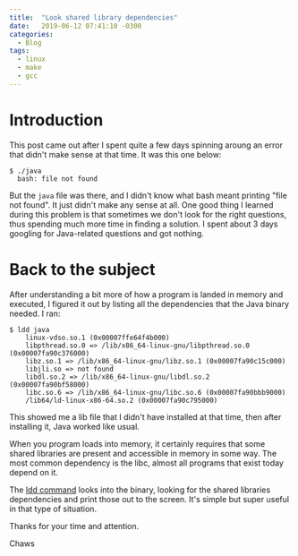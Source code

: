 ```yaml
---
title:  "Look shared library dependencies"
date:   2019-06-12 07:41:10 -0300
categories:
  - Blog
tags:
  - linux
  - make
  - gcc
---
```


# Introduction

This post came out after I spent quite a few days spinning aroung an error that didn't make sense at that time. It was this one below:

    $ ./java
      bash: file not found

But the `java` file was there, and I didn't know what bash meant printing "file not found". It just didn't make any sense at all. One good thing I learned during this problem is that sometimes we don't look for the right questions, thus spending much more time in finding a solution. I spent about 3 days googling for Java-related questions and got nothing.

# Back to the subject

After understanding a bit more of how a program is landed in memory and executed, I figured it out by listing all the dependencies that the Java binary needed. I ran:

    $ ldd java
        linux-vdso.so.1 (0x00007ffe64f4b000)
        libpthread.so.0 => /lib/x86_64-linux-gnu/libpthread.so.0 (0x00007fa90c376000)
        libz.so.1 => /lib/x86_64-linux-gnu/libz.so.1 (0x00007fa90c15c000)
        libjli.so => not found
        libdl.so.2 => /lib/x86_64-linux-gnu/libdl.so.2 (0x00007fa90bf58000)
        libc.so.6 => /lib/x86_64-linux-gnu/libc.so.6 (0x00007fa90bbb9000)
        /lib64/ld-linux-x86-64.so.2 (0x00007fa90c795000)

This showed me a lib file that I didn't have installed at that time, then after installing it, Java worked like usual.

When you program loads into memory, it certainly requires that some shared libraries are present and accessible in memory in some way. The most common dependency is the libc, almost all programs that exist today depend on it. 

The [ldd command](http://man7.org/linux/man-pages/man1/ldd.1.html) looks into the binary, looking for the shared libraries dependencies and print those out to the screen. It's simple but super useful in that type of situation.

Thanks for your time and attention.

Chaws
